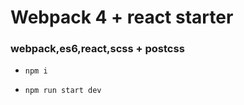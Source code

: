 # Webpack 4 + react starter
### webpack,es6,react,scss + postcss

- `npm i`

- `npm run start dev `
